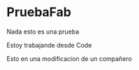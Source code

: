 # PruebaFab
Nada
esto es una prueba

Estoy trabajande desde Code


Esto en una modificacion de un compañero
